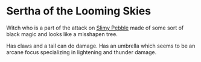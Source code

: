 # Sertha of the Looming Skies

Witch who is a part of the attack on [Slimy Pebble](SlimyPebble) made of some sort of black magic and looks like a misshapen tree. 

Has claws and a tail can do damage. Has an umbrella which seems to be an arcane focus specializing in lightening and thunder damage. 
 